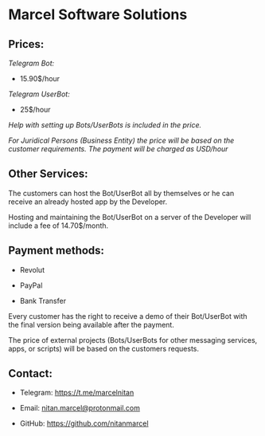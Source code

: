 # Marcel Software Solutions

## Prices:

_Telegram Bot:_

- 15.90$/hour

_Telegram UserBot:_

- 25$/hour



_Help with setting up Bots/UserBots is included in the price._


_For Juridical Persons (Business Entity) the price will be based on the customer requirements. The payment will be charged as USD/hour_

## Other Services:

The customers can host the Bot/UserBot all by themselves or he can receive an already hosted app by the Developer.

Hosting and maintaining the Bot/UserBot on a server of the Developer will include a fee of 14.70$/month.



## Payment methods:



- Revolut

- PayPal

- Bank Transfer





Every customer has the right to receive a demo of their Bot/UserBot with the final version being available after the payment.



The price of external projects (Bots/UserBots for other messaging services, apps, or scripts) will be based on the customers requests.



## Contact:

- Telegram: https://t.me/marcelnitan

- Email: nitan.marcel@protonmail.com

- GitHub:
https://github.com/nitanmarcel
